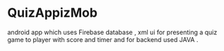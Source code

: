 # QuizAppizMob
android app which uses Firebase database , xml ui for presenting a quiz game to player with score and timer and for backend used JAVA .
